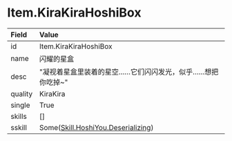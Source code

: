 # Item.KiraKiraHoshiBox

Field    | Value
:--------|:-------------
id       | Item.KiraKiraHoshiBox
name     | 闪耀的星盒
desc     | "凝视着星盒里装着的星空……它们闪闪发光，似乎……想把你吃掉~"
quality  | KiraKira
single   | True
skills   | \[\]
sskill   | Some([Skill.HoshiYou.Deserializing](/skills/Skill.HoshiYou.Deserializing.md))